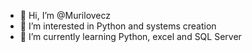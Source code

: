 - 👋 Hi, I’m @Murilovecz
- 👀 I’m interested in Python and systems creation
- 🌱 I’m currently learning Python, excel and SQL Server

<!---
Murilovecz/Murilovecz is a ✨ special ✨ repository because its `README.md` (this file) appears on your GitHub profile.
You can click the Preview link to take a look at your changes.
--->
